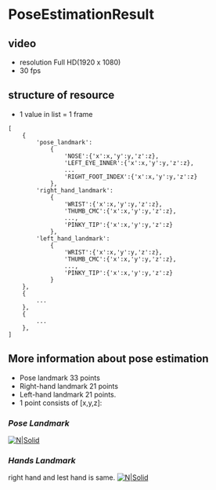 # PoseEstimationResult
## video
- resolution Full HD(1920 x 1080) 
- 30 fps

## structure of resource
- 1 value in list = 1 frame
```
[
    {
        'pose_landmark':
            {
                'NOSE':{'x':x,'y':y,'z':z},
                'LEFT_EYE_INNER':{'x':x,'y':y,'z':z},
                ...
                'RIGHT_FOOT_INDEX':{'x':x,'y':y,'z':z}
            },
        'right_hand_landmark':
            {
                'WRIST':{'x':x,'y':y,'z':z},
                'THUMB_CMC':{'x':x,'y':y,'z':z},
                ...,
                'PINKY_TIP':{'x':x,'y':y,'z':z}
            },
        'left_hand_landmark':
            {
                'WRIST':{'x':x,'y':y,'z':z},
                'THUMB_CMC':{'x':x,'y':y,'z':z},
                ...,
                'PINKY_TIP':{'x':x,'y':y,'z':z}
            }
    },
    {
        ...
    },
    {
        ...
    },
]
```

## More information about pose estimation
- Pose landmark 33 points
- Right-hand landmark 21 points 
- Left-hand landmark 21 points.
- 1 point consists of [x,y,z]: 
### _Pose Landmark_

[![N|Solid](https://google.github.io/mediapipe/images/mobile/pose_tracking_full_body_landmarks.png)](https://google.github.io/mediapipe/images/mobile/pose_tracking_full_body_landmarks.png)

### _Hands Landmark_
right hand and lest hand is same. 
[![N|Solid](https://google.github.io/mediapipe/images/mobile/hand_landmarks.png)](https://google.github.io/mediapipe/images/mobile/hand_landmarks.png)